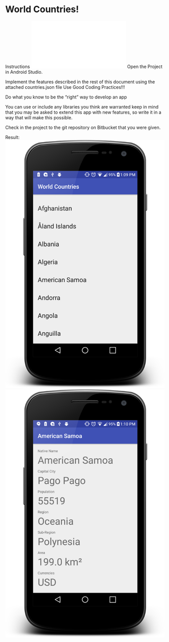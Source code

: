 # World Countries!
Instructions
![Project Instructions](/WorldCountries/instructions.pdf)
Open the Project in Android Studio.

Implement the features described in the rest of this document using the attached countries.json file
Use Good Coding Practices!!!

Do what you know to be the “right” way to develop an app

You can use or include any libraries you think are warranted
keep in mind that you may be asked to extend this app with new features, so write it in a way that will make this
possible.

Check in the project to the git repository on Bitbucket that you were given.

Result: 
![Main Page](/WorldCountries/main.png)
![Details Page](/WorldCountries/details.png)
